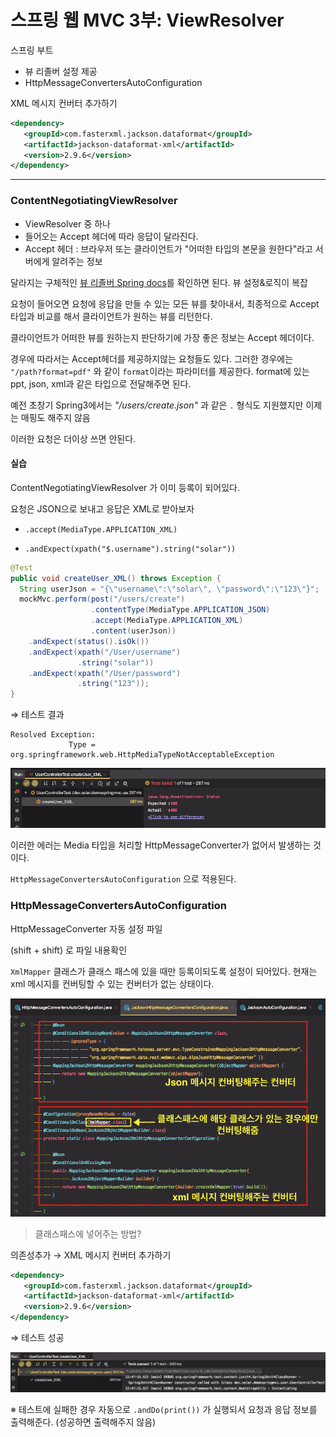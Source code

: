 # 스프링 웹 MVC 3부: ViewResolver

스프링 부트

* 뷰 리졸버 설정 제공
* HttpMessageConvertersAutoConfiguration

XML 메시지 컨버터 추가하기

```xml
<dependency>
   <groupId>com.fasterxml.jackson.dataformat</groupId>
   <artifactId>jackson-dataformat-xml</artifactId>
   <version>2.9.6</version>
</dependency>
```

---

### ContentNegotiatingViewResolver

* ViewResolver 중 하나
* 들어오는 Accept 헤더에 따라 응답이 달라진다.
* Accept 헤더 : 브라우저 또는 클라이언트가 "어떠한 타입의 본문을 원한다"라고 서버에게 알려주는 정보

달라지는 구체적인 [뷰 리졸버 Spring docs](https://docs.spring.io/spring-framework/docs/5.0.7.RELEASE/spring-framework-reference/web.html#mvc-multiple-representations)를 확인하면 된다. 뷰 설정&로직이 복잡

요청이 들어오면 요청에 응답을 만들 수 있는 모든 뷰를 찾아내서, 최종적으로 Accept 타입과 비교를 해서 클라이언트가 원하는 뷰를 리턴한다.

클라이언트가 어떠한 뷰를 원하는지 판단하기에 가장 좋은 정보는 Accept 헤더이다.

경우에 따라서는 Accept헤더를 제공하지않는 요청들도 있다. 그러한 경우에는 `"/path?format=pdf"` 와 같이 `format`이라는 파라미터를 제공한다. format에 있는 ppt, json, xml과 같은 타입으로 전달해주면 된다.

예전 초창기 Spring3에서는 *"/users/create.json"* 과 같은 `.` 형식도 지원했지만 이제는 매핑도 해주지 않음

이러한 요청은 더이상 쓰면 안된다.

 

#### 실습

ContentNegotiatingViewResolver 가 이미 등록이 되어있다.

요청은 JSON으로 보내고 응답은 XML로 받아보자

* `.accept(MediaType.APPLICATION_XML)`

* `.andExpect(xpath("$.username").string("solar"))`

```java
@Test
public void createUser_XML() throws Exception {
  String userJson = "{\"username\":\"solar\", \"password\":\"123\"}";
  mockMvc.perform(post("/users/create")
                  .contentType(MediaType.APPLICATION_JSON)
                  .accept(MediaType.APPLICATION_XML)
                  .content(userJson))
    .andExpect(status().isOk())
    .andExpect(xpath("/User/username")
               .string("solar"))
    .andExpect(xpath("/User/password")
               .string("123"));
}
```

⇒ 테스트 결과

```
Resolved Exception:
             Type = org.springframework.web.HttpMediaTypeNotAcceptableException
```

![image-20201229223356914](images/image-20201229223356914.png)

 

이러한 에러는 Media 타입을 처리할 HttpMessageConverter가 없어서 발생하는 것이다.

`HttpMessageConvertersAutoConfiguration` 으로 적용된다. 



### HttpMessageConvertersAutoConfiguration

HttpMessageConverter 자동 설정 파일

(shift + shift) 로 파일 내용확인

`XmlMapper` 클래스가 클래스 패스에 있을 때만 등록이되도록 설정이 되어있다. 현재는 xml 메시지를 컨버팅할 수 있는 컨버터가 없는 상태이다. 

![image-20201229224241189](images/image-20201229224241189.png)

> 클래스패스에 넣어주는 방법?

의존성추가 → XML 메시지 컨버터 추가하기

```xml
<dependency>
   <groupId>com.fasterxml.jackson.dataformat</groupId>
   <artifactId>jackson-dataformat-xml</artifactId>
   <version>2.9.6</version>
</dependency>
```



⇒ 테스트 성공

![image-20201229224749443](images/image-20201229224749443.png)



※ 테스트에 실패한 경우 자동으로 `.andDo(print())` 가 실행되서 요청과 응답 정보를 출력해준다. (성공하면 출력해주지 않음)

